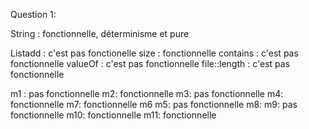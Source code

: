 Question 1: 

String :  fonctionnelle, déterminisme et pure

Listadd : c'est pas fonctionelle
size :  fonctionnelle
contains :  c'est pas fonctionnelle
valueOf :  c'est pas fonctionnelle
file::length  : c'est pas fonctionnelle

m1 : pas fonctionnelle
m2: fonctionnelle
m3: pas fonctionnelle
m4: fonctionnelle
m7: fonctionnelle
m6 m5: pas fonctionnelle
m8: 
m9: pas fonctionnelle
m10: fonctionnelle
m11: fonctionnelle